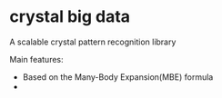 # crystal big data

A scalable crystal pattern recognition library

Main features:

* Based on the Many-Body Expansion(MBE) formula
* 

